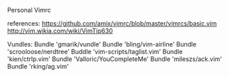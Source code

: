 Personal Vimrc

references:
https://github.com/amix/vimrc/blob/master/vimrcs/basic.vim 
http://vim.wikia.com/wiki/VimTip630

Vundles:
Bundle 'gmarik/vundle'
Bundle 'bling/vim-airline'
Bundle 'scrooloose/nerdtree'
Buddle 'vim-scripts/taglist.vim'
Bundle 'kien/ctrlp.vim'
Bundle 'Valloric/YouCompleteMe'
Bundle 'mileszs/ack.vim'
Bundle 'rking/ag.vim'
